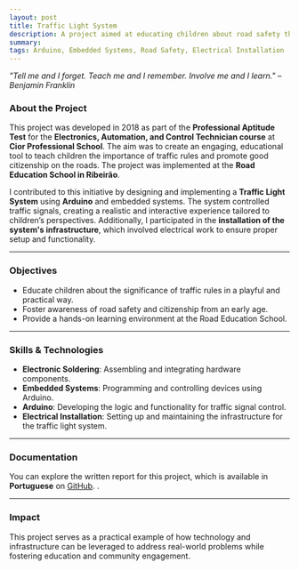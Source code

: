 ```yaml
---
layout: post
title: Traffic Light System
description: A project aimed at educating children about road safety through an interactive traffic light system.
summary: 
tags: Arduino, Embedded Systems, Road Safety, Electrical Installation
---
```


<i>"Tell me and I forget. Teach me and I remember. Involve me and I learn." – Benjamin Franklin</i>

### **About the Project**

This project was developed in 2018 as part of the **Professional Aptitude Test** for the **Electronics, Automation, and Control Technician course** at **Cior Professional School**. The aim was to create an engaging, educational tool to teach children the importance of traffic rules and promote good citizenship on the roads. The project was implemented at the **Road Education School in Ribeirão**.

I contributed to this initiative by designing and implementing a **Traffic Light System** using **Arduino** and embedded systems. The system controlled traffic signals, creating a realistic and interactive experience tailored to children’s perspectives. Additionally, I participated in the **installation of the system's infrastructure**, which involved electrical work to ensure proper setup and functionality.

---

### **Objectives**
- Educate children about the significance of traffic rules in a playful and practical way.
- Foster awareness of road safety and citizenship from an early age.
- Provide a hands-on learning environment at the Road Education School.

---

### **Skills & Technologies**
- **Electronic Soldering**: Assembling and integrating hardware components.
- **Embedded Systems**: Programming and controlling devices using Arduino.
- **Arduino**: Developing the logic and functionality for traffic signal control.
- **Electrical Installation**: Setting up and maintaining the infrastructure for the traffic light system.

---

### **Documentation**
You can explore the written report for this project, which is available in **Portuguese** on <a href="https://github.com/JoelJonassi/JoelJonassiCIOR2018" target="_blank">GitHub</a>.
. 

---

### **Impact**
This project serves as a practical example of how technology and infrastructure can be leveraged to address real-world problems while fostering education and community engagement.

